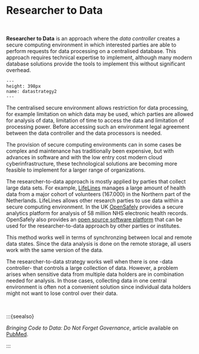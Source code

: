 # Researcher to Data

</br>

**Researcher to Data** is an approach where the _data controller_ creates a secure computing environment in which interested parties are able to perform requests for data processing on a centralised database. This approach requires technical expertise to implement, although many modern database solutions provide the tools to implement this without significant overhead.

```{figure} ./_static/img/datastrategy2.png
---
height: 398px
name: datastrategy2
---
```

The centralised secure environment allows restriction for data processing, for example limitation on which data may be used, which parties are allowed for analysis of data, limitation of time to access the data and limitation of processing power. Before accessing such an environment legal agreement between the data controller and the data processors is needed. 

The provision of secure computing environments can in some cases be complex and maintenance has traditionally been expensive, but with advances in software and with the low entry cost modern cloud cyberinfrastructure, these technological solutions are becoming more feasible to implement for a larger range of organizations. 

The researcher-to-data approach is mostly applied by parties that collect large data sets. For example, [LifeLines](https://www.lifelines.nl/) manages a large amount of health data from a major cohort of volunteers (167.000) in the Northern part of the Netherlands. LifeLines allows other research parties to use data within a secure computing environment. In the UK [OpenSafely](https://www.opensafely.org/) provides a secure analytics platform for analysis of 58 million NHS electronic health records. OpenSafely also provides an [open source software platform](https://github.com/opensafely-core) that can be used for the researcher-to-data approach by other parties or institutes.

This method works well in terms of synchronzing between local and remote data states. Since the data analysis is done on the remote storage, all users work with the same version of the data. 

The researcher-to-data strategy works well when there is one -data controller- that controls a large collection of data. However, a problem arises when sensitive data from multiple data holders are in combination needed for analysis. In those cases, collecting data in one central environment is often not a convenient solution since individual data holders might not want to lose control over their data.

 </br>

:::{seealso}

*Bringing Code to Data: Do Not Forget Governance*, article available on [PubMed](https://pubmed.ncbi.nlm.nih.gov/32540846/).

:::

